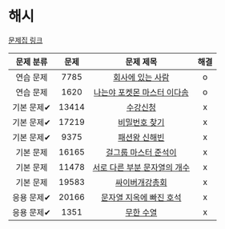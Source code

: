# 해시

[문제집 링크](https://www.acmicpc.net/workbook/view/9063)

| 문제 분류 | 문제 | 문제 제목 | 해결 |
| :--: | :--: | :--: | :--: |
| 연습 문제 | 7785 | [회사에 있는 사람](https://www.acmicpc.net/problem/7785) | o |
| 연습 문제 | 1620 | [나는야 포켓몬 마스터 이다솜](https://www.acmicpc.net/problem/1620) | o |
| 기본 문제✔ | 13414 | [수강신청](https://www.acmicpc.net/problem/13414) | x |
| 기본 문제✔ | 17219 | [비밀번호 찾기](https://www.acmicpc.net/problem/17219) | x |
| 기본 문제✔ | 9375 | [패션왕 신해빈](https://www.acmicpc.net/problem/9375) | x |
| 기본 문제 | 16165 | [걸그룹 마스터 준석이](https://www.acmicpc.net/problem/16165) | x |
| 기본 문제 | 11478 | [서로 다른 부분 문자열의 개수](https://www.acmicpc.net/problem/11478) | x |
| 기본 문제 | 19583 | [싸이버개강총회](https://www.acmicpc.net/problem/19583) | x |
| 응용 문제✔ | 20166 | [문자열 지옥에 빠진 호석](https://www.acmicpc.net/problem/20166) | x |
| 응용 문제✔ | 1351 | [무한 수열](https://www.acmicpc.net/problem/1351) | x |
